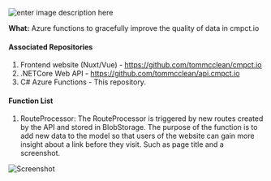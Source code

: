 

  
  

![enter image description here](https://cmpct.azureedge.net/logo--light.png)

**What:** Azure functions to gracefully improve the quality of data in cmpct.io

#### Associated Repositories
1. Frontend website (Nuxt/Vue) - https://github.com/tommcclean/cmpct.io
2. .NETCore Web API - https://github.com/tommcclean/api.cmpct.io
3. C# Azure Functions - This repository.

#### Function List
1. RouteProcessor: The RouteProcessor is triggered by new routes created by the API and stored in BlobStorage. The purpose of the function is to add new data to the model so that users of the website can gain more insight about a link before they visit. Such as page title and a screenshot.

![Screenshot](https://cmpct.azureedge.net/marketing/dark-en.png)  

